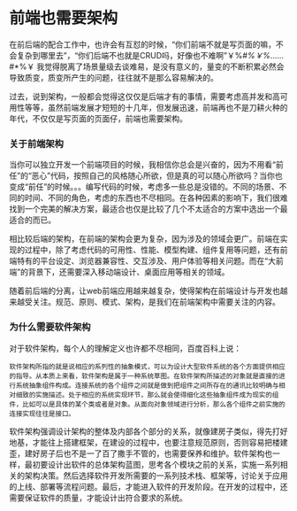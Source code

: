 # 前端也需要架构

在前后端的配合工作中，也许会有互怼的时候，“你们前端不就是写页面的嘛，不会复杂到哪里去”，“你们后端不也就是CRUD吗，好像也不难啊”￥%*#%￥%*……#*%￥ 我觉得脱离了场景量级去谈难易，是没有意义的，量变的不断积累必然会导致质变，质变所产生的问题，往往就不是那么容易解决的。

过去，说到架构，一般都会觉得这仅仅是后端才有的事情，需要考虑高并发和高可用性等等，虽然前端发展才短短的十几年，但发展迅速，前端再也不是刀耕火种的年代，不仅仅是写页面的页面仔，前端也需要架构。

### 关于前端架构

当你可以独立开发一个前端项目的时候，我相信你总会是兴奋的，因为不用看“前任”的“恶心”代码，按照自己的风格随心所欲，但是真的可以随心所欲吗？当你也变成“前任”的时候。。。编写代码的时候，考虑多一些总是没错的。不同的场景、不同的时间、不同的角色，考虑的东西也不尽相同。在各种因素的影响下，我们很难找到一个完美的解决方案，最适合也仅是比较了几个不太适合的方案中选出一个最适合的而已。

相比较后端的架构，在前端的架构会更为复杂，因为涉及的领域会更广。前端在实现的过程中，除了考虑代码的可用性、性能、模型构建、组件复用等问题，还有前端特有的平台设定、浏览器兼容性、交互涉及、用户体验等相关问题。而在“大前端”的背景下，还需要深入移动端设计、桌面应用等相关的领域。

随着前后端的分离，让web前端应用越来越复杂，使得架构在前端设计与开发也越来越受关注。规范、原则、模式、架构，是我们在前端架构中需要关注的内容。

### 为什么需要软件架构

对于软件架构，每个人的理解定义也许都不尽相同，百度百科上说：

    软件架构所指的就是说相应的系列性的抽象模式，可以为设计大型软件系统的各个方面提供相应的指导。从本质上来看，软件架构是属于一种系统草图。在软件架构所描述的对象就是直接的进行系统抽象组件构成。连接系统的各个组件之间就是做到把组件之间所存在的通讯比较明确与相对细致的实施描述。处于相应的系统实现环节，那么就会使得细化这些抽象组件成为现实的组件，比如可以是具体的某个类或者是对象。从面向对象领域进行分析，那么各个组件之前实施的连接实现往往是接口。

软件架构强调设计架构的整体及内部各个部分的关系，就像建房子类似，得先打好地基，才能往上搭建框架，在建设的过程中，也要注意规范原则，否则容易把楼建歪，建好房子后也不是一了百了撒手不管的，也需要保养和维护。软件架构也一样，最初要设计出软件的总体架构蓝图，思考各个模块之前的关系，实施一系列相关的架构决策。然后选择软件开发所需要的一系列技术栈、框架等，讨论关于应用的上线、部署等流程问题。最后，才能进入软件的开发阶段。在开发的过程中，还需要保证软件的质量，才能设计出符合要求的系统。